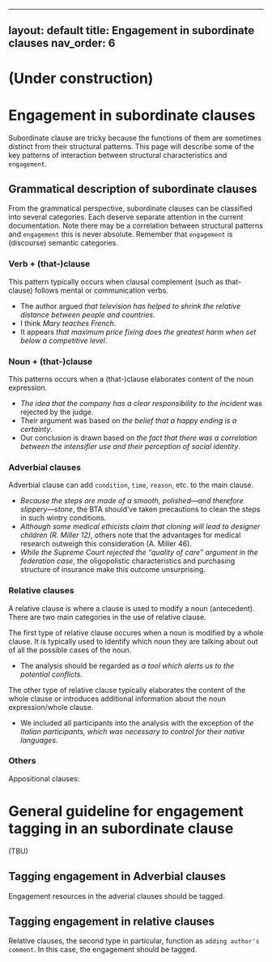 
---
layout: default
title: Engagement in subordinate clauses
nav_order: 6
---

# (Under construction)
# Engagement in subordinate clauses

Subordinate clause are tricky because the functions of them are sometimes distinct from their structural patterns.
This page will describe some of the key patterns of interaction between structural characteristics and `engagement`.


## Grammatical description of subordinate clauses
From the grammatical perspective, subordinate clauses can be classified into several categories.
Each deserve separate attention in the current documentation. Note there may be a correlation between structural patterns and `engagement` this is never absolute. 
Remember that `engagement` is (discourse) semantic categories.

### Verb + (that-)clause
This pattern typically occurs when clausal complement (such as that-clause) follows mental or communication verbs.

- The author argued _that television has helped to shrink the relative distance between people and countries_.
- I think _Mary teaches French_.
- It appears _that maximum price fixing does the greatest harm when set below a competitive level_.


### Noun + (that-)clause
This patterns occurs when a (that-)clause elaborates content of the noun expression. 

- _The idea that the company has a clear responsibility to the incident_ was rejected by the judge.
- Their argument was based on _the belief that a happy ending is a certainty_.
- Our conclusion is drawn based on _the fact that there was a correlation between the intensifier use and their perception of social identity_.


### Adverbial clauses
Adverbial clause can add `condition`, `time`, `reason`, etc. to the main clause.

- _Because the steps are made of a smooth, polished—and therefore slippery—stone_, the BTA should’ve taken precautions to clean the steps in such wintry conditions.
- _Although some medical ethicists claim that cloning will lead to designer children (R. Miller 12)_, others note that the advantages for medical research outweigh this consideration (A. Miller 46).
- _While the Supreme Court rejected the “quality of care” argument in the federation case_, the oligopolistic characteristics and purchasing structure of insurance make this outcome unsurprising.

### Relative clauses
A relative clause is where a clause is used to modify a noun (antecedent). There are two main categories in the use of relative clause.

The first type of relative clause occures when a noun is modified by a whole clause. It is typically used to identify which noun they are talking about out of all the possible cases of the noun.
- The analysis should be regarded as _a tool which alerts us to the potential conflicts_.

The other type of relative clause typically elaborates the content of the whole clause or introduces additional information about the noun expression/whole clause.

- We included all participants into the analysis with the exception of _the Italian participants, which was necessary to control for their native languages._ 


### Others

Appositional clauses:

# General guideline for engagement tagging in an subordinate clause
(TBU)

## Tagging engagement in Adverbial clauses

Engagement resources in the adverial clauses should be tagged.

## Tagging engagement in relative clauses

Relative clauses, the second type in particular, function as `adding author's comment`. In this case, the engagement should be tagged. 

